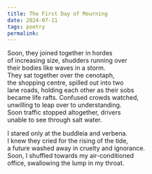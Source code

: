 ```yaml
---
title: The First Day of Mourning
date: 2024-07-11
tags: poetry
permalink:
---
```

Soon, they joined together in hordes  
of increasing size, shudders running over  
their bodies like waves in a storm.  
They sat together over the cenotaph,   
the shopping centre, spilled out into two  
lane roads, holding each other as their sobs  
became life rafts. Confused crowds watched,  
unwilling to leap over to understanding.  
Soon traffic stopped altogether, drivers  
unable to see through salt water.  

I stared only at the buddleia and verbena.  
I knew they cried for the rising of the tide,  
a future washed away in cruelty and ignorance.   
Soon, I shuffled towards my air-conditioned  
office, swallowing the lump in my throat.
